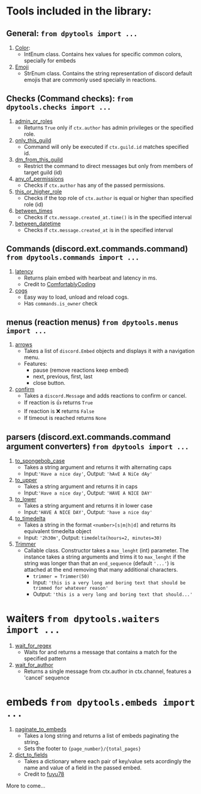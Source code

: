 # Tools included in the library:


## General: `from dpytools import ...`
1. [Color](https://github.com/chrisdewa/dpytools/blob/master/dpytools/__init__.py#L14):
   - IntEnum class. Contains hex values for specific common colors, specially for embeds
2. [Emoji](https://github.com/chrisdewa/dpytools/blob/master/dpytools/__init__.py#L36)
   - StrEnum class. Contains the string representation of discord default emojis 
      that are commonly used specially in reactions.


## Checks (Command checks): `from dpytools.checks import ...`
1. [admin_or_roles](https://github.com/chrisdewa/dpytools/blob/master/dpytools/checks.py#L28)
   - Returns `True` only if `ctx.author` has admin privileges or the specified role.
2. [only_this_guild](https://github.com/chrisdewa/dpytools/blob/master/dpytools/checks.py#L73)
   - Command will only be executed if `ctx.guild.id` matches specified id.
3. [dm_from_this_guild](https://github.com/chrisdewa/dpytools/blob/master/dpytools/checks.py#L92)
   - Restrict the command to direct messages but only from members of target guild (id)
4. [any_of_permissions](https://github.com/chrisdewa/dpytools/blob/master/dpytools/checks.py#L133)
   - Checks if `ctx.author` has any of the passed permissions.
5. [this_or_higher_role](https://github.com/chrisdewa/dpytools/blob/master/dpytools/checks.py#L167)
   - Checks if the top role of `ctx.author` is equal or higher than specified role (id)
6. [between_times](https://github.com/chrisdewa/dpytools/blob/master/dpytools/checks.py#L192)
   - Checks if `ctx.message.created_at.time()` is in the specified interval
7. [between_datetime](https://github.com/chrisdewa/dpytools/blob/master/dpytools/checks.py#L208)
   - Checks if `ctx.message.created_at` is in the specified interval


## Commands (discord.ext.commands.command) `from dpytools.commands import ...`
1. [latency](https://github.com/chrisdewa/dpytools/blob/master/dpytools/commands.py#L20)
   - Returns plain embed with hearbeat and latency in ms.
   - Credit to [ComfortablyCoding](https://github.com/ComfortablyCoding)
2. [cogs](https://github.com/chrisdewa/dpytools/blob/master/dpytools/commands.py#L34)
   - Easy way to load, unload and reload cogs. 
   - Has `commands.is_owner` check


## menus (reaction menus) `from dpytools.menus import ...`
1. [arrows](https://github.com/chrisdewa/dpytools/blob/master/dpytools/menus.py#L31)
   - Takes a list of `discord.Embed` objects and displays it with a navigation menu.
   - Features:
      - pause (remove reactions keep embed)
      - next, previous, first, last
      - close button.
2. [confirm](https://github.com/chrisdewa/dpytools/blob/master/dpytools/menus.py#L116)
   - Takes a `discord.Message` and adds reactions to confirm or cancel.
   - If reaction is 👍 returns `True`
   - If reaction is ❌ returns `False`
   - If timeout is reached returns `None`


## parsers (discord.ext.commands.command argument converters) `from dpytools import ...`
1. [to_spongebob_case](https://github.com/chrisdewa/dpytools/blob/master/dpytools/parsers.py#L34)
   - Takes a string argument and returns it with alternating caps
   - Input:`'Have a nice day'`, Output: `'hAvE A NiCe dAy'`
2. [to_upper](https://github.com/chrisdewa/dpytools/blob/master/dpytools/parsers.py#L49)
   - Takes a string argument and returns it in caps
   - Input:`'Have a nice day'`, Output: `'HAVE A NICE DAY'`
2. [to_lower](https://github.com/chrisdewa/dpytools/blob/master/dpytools/parsers.py#L61)
   - Takes a string argument and returns it in lower case
   - Input:`'HAVE A NICE DAY'`, Output: `'have a nice day'`
3. [to_timedelta](https://github.com/chrisdewa/dpytools/blob/master/dpytools/parsers.py#L73)
   - Takes a string in the format `<number>[s|m|h|d]` and returns its equivalent timedelta object
   - Input: `'2h30m'`, Output: `timedelta(hours=2, minutes=30)`
4. [Trimmer](https://github.com/chrisdewa/dpytools/blob/master/dpytools/parsers.py#L122)
   - Callable class. Constructor takes a `max_lenght` (int) parameter.
      The instance takes a string arguments and trims it to `max_lenght` if the string was longer than that
      an `end_sequence` (default `'...'`) is attached at the end removing that many additional characters.
      - `trimmer = Trimmer(50)` 
      - Input: `'this is a very long and boring text that should be trimmed for whatever reason'`
      - Output: `'this is a very long and boring text that should...'`


# waiters `from dpytools.waiters import ...`
1. [wait_for_regex](https://github.com/chrisdewa/dpytools/blob/master/dpytools/waiters.py#L73)
   - Waits for and returns a message that contains a match for the specified pattern
2. [wait_for_author](https://github.com/chrisdewa/dpytools/blob/master/dpytools/waiters.py#L118)
   - Returns a single message from ctx.author in ctx.channel, features a 'cancel' sequence


# embeds `from dpytools.embeds import ...`
1. [paginate_to_embeds](https://github.com/chrisdewa/dpytools/blob/master/dpytools/embeds.py#L13)
   - Takes a long string and returns a list of embeds paginating the string.
   - Sets the footer to `{page_number}/{total_pages}`
2. [dict_to_fields](https://github.com/chrisdewa/dpytools/blob/master/dpytools/embeds.py##L50)
   - Takes a dictionary where each pair of key/value sets acordingly the name and value of a field in the passed embed.
   - Credit to [fuyu78](https://github.com/fuyu78)


More to come...






